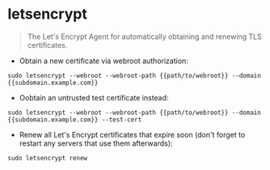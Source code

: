 # letsencrypt

> The Let's Encrypt Agent for automatically obtaining and renewing TLS certificates.

- Obtain a new certificate via webroot authorization:

`sudo letsencrypt --webroot --webroot-path {{path/to/webroot}} --domain {{subdomain.example.com}}`

- Oobtain an untrusted test certificate instead:

`sudo letsencrypt --webroot --webroot-path {{path/to/webroot}} --domain {{subdomain.example.com}} --test-cert`

- Renew all Let's Encrypt certificates that expire soon (don't forget to restart any servers that use them afterwards):

`sudo letsencrypt renew`
